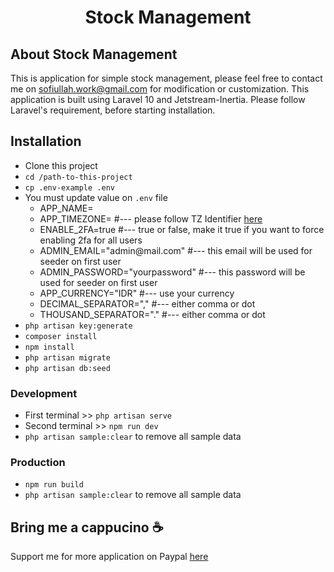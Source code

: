 <h1 align="center">Stock Management</h1>

## About Stock Management
This is application for simple stock management, please feel free to contact me on sofiullah.work@gmail.com for modification or customization. This application is built using Laravel 10 and Jetstream-Inertia. Please follow Laravel's requirement, before starting installation.

## Installation
- Clone this project
- `cd /path-to-this-project`
- `cp .env-example .env`
- You must update value on `.env` file
    - APP_NAME=
    - APP_TIMEZONE= #--- please follow TZ Identifier [here](https://en.wikipedia.org/wiki/List_of_tz_database_time_zones)
    - ENABLE_2FA=true #--- true or false, make it true if you want to force enabling 2fa for all users
    - ADMIN_EMAIL="admin<span>@</span>mail<span>.</span>com" #--- this email will be used for seeder on first user
    - ADMIN_PASSWORD="yourpassword" #--- this password will be used for seeder on first user
    - APP_CURRENCY="IDR" #--- use your currency
    - DECIMAL_SEPARATOR="," #--- either comma or dot
    - THOUSAND_SEPARATOR="." #--- either comma or dot
- `php artisan key:generate`
- `composer install`
- `npm install`
- `php artisan migrate`
- `php artisan db:seed`

### Development
- First terminal >> `php artisan serve`
- Second terminal >> `npm run dev`
- `php artisan sample:clear` to remove all sample data

### Production
- `npm run build`
- `php artisan sample:clear` to remove all sample data

## Bring me a cappucino :coffee:

Support me for more application on Paypal [here](https://paypal.me/sofiullahs?country.x=ID&locale.x=id_ID)
